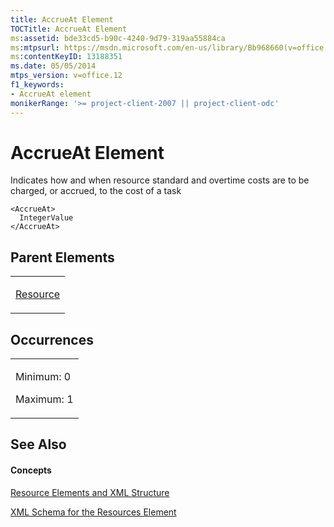 ```yaml
---
title: AccrueAt Element
TOCTitle: AccrueAt Element
ms:assetid: bde33cd5-b90c-4240-9d79-319aa55884ca
ms:mtpsurl: https://msdn.microsoft.com/en-us/library/Bb968660(v=office.12)
ms:contentKeyID: 13188351
ms.date: 05/05/2014
mtps_version: v=office.12
f1_keywords:
- AccrueAt element
monikerRange: '>= project-client-2007 || project-client-odc'
---
```


# AccrueAt Element




Indicates how and when resource standard and overtime costs are to be charged, or accrued, to the cost of a task

    <AccrueAt>
      IntegerValue
    </AccrueAt>

## Parent Elements

<table>
<colgroup>
<col style="width: 100%" />
</colgroup>
<tbody>
<tr class="odd">
<td><p><a href="resource-element.md">Resource</a></p></td>
</tr>
</tbody>
</table>

## Occurrences

<table>
<colgroup>
<col style="width: 100%" />
</colgroup>
<tbody>
<tr class="odd">
<td><p>Minimum: 0</p>
<p>Maximum: 1</p></td>
</tr>
</tbody>
</table>

## See Also

#### Concepts

[Resource Elements and XML Structure](resource-elements-and-xml-structure.md)

[XML Schema for the Resources Element](xml-schema-for-the-resources-element.md)

